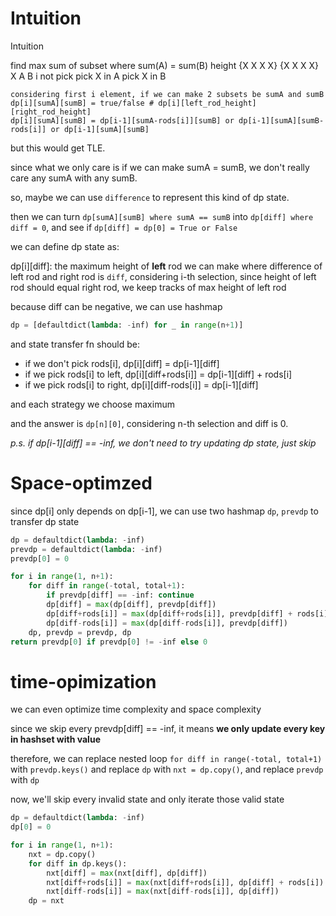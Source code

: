 # Intuition

Intuition

find max sum of subset where sum(A) = sum(B)
    height {X X X X} {X X X X} X
               A         B
                               i
                               not pick
                               pick X in A
                               pick X in B
    
    considering first i element, if we can make 2 subsets be sumA and sumB
    dp[i][sumA][sumB] = true/false # dp[i][left_rod_height][right_rod_height]
    dp[i][sumA][sumB] = dp[i-1][sumA-rods[i]][sumB] or dp[i-1][sumA][sumB-rods[i]] or dp[i-1][sumA][sumB]

but this would get TLE.

since what we only care is if we can make sumA = sumB, we don't really care any sumA with any sumB.

so, maybe we can use `difference` to represent this kind of dp state.

then we can turn `dp[sumA][sumB] where sumA == sumB` into `dp[diff] where diff = 0`,
and see if `dp[diff] = dp[0] = True or False`

we can define dp state as:

dp[i][diff]: the maximum height of **left** rod we can make where difference of left rod and right rod is `diff`, considering i-th selection, since height of left rod should equal right rod, we keep tracks of max height of left rod

because diff can be negative, we can use hashmap

```py
dp = [defaultdict(lambda: -inf) for _ in range(n+1)]
```

and state transfer fn should be:
- if we don't pick rods[i],  dp[i][diff] = dp[i-1][diff]
- if we pick rods[i] to left, dp[i][diff+rods[i]] = dp[i-1][diff] + rods[i]
- if we pick rods[i] to right, dp[i][diff-rods[i]] = dp[i-1][diff]

and each strategy we choose maximum

and the answer is `dp[n][0]`, considering n-th selection and diff is 0.

*p.s. if dp[i-1][diff] == -inf, we don't need to try updating dp state, just skip*

# Space-optimzed

since dp[i] only depends on dp[i-1],
we can use two hashmap `dp`, `prevdp` to transfer dp state

```py
dp = defaultdict(lambda: -inf)
prevdp = defaultdict(lambda: -inf)
prevdp[0] = 0

for i in range(1, n+1):
    for diff in range(-total, total+1):
        if prevdp[diff] == -inf: continue
        dp[diff] = max(dp[diff], prevdp[diff])
        dp[diff+rods[i]] = max(dp[diff+rods[i]], prevdp[diff] + rods[i])
        dp[diff-rods[i]] = max(dp[diff-rods[i]], prevdp[diff])
    dp, prevdp = prevdp, dp
return prevdp[0] if prevdp[0] != -inf else 0
```

# time-opimization

we can even optimize time complexity and space complexity

since we skip every prevdp[diff] == -inf, it means **we only update every key in hashset with value**

therefore, we can replace nested loop `for diff in range(-total, total+1)` with `prevdp.keys()`
and replace `dp` with `nxt = dp.copy()`, and replace `prevdp` with `dp`

now, we'll skip every invalid state and only iterate those valid state

```py
dp = defaultdict(lambda: -inf)
dp[0] = 0

for i in range(1, n+1):
    nxt = dp.copy()
    for diff in dp.keys():
        nxt[diff] = max(nxt[diff], dp[diff])
        nxt[diff+rods[i]] = max(nxt[diff+rods[i]], dp[diff] + rods[i])
        nxt[diff-rods[i]] = max(nxt[diff-rods[i]], dp[diff])
    dp = nxt
```